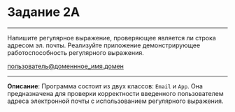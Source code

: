 # Задание 2A
***
Напишите регулярное выражение, проверяющее является ли строка адресом эл. почты. Реализуйте приложение демонстрирующее работоспособность регулярного выражения. 

пользователь@доменнное_имя.домен
***
**Описание**: Программа состоит из двух классов: `Email` и `App`. Она предназначена для проверки корректности введенного пользователем адреса электронной почты с использованием регулярного выражения.